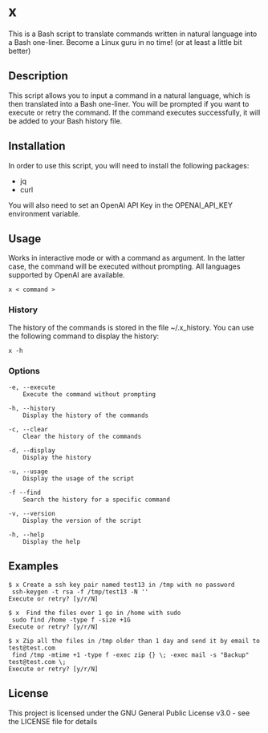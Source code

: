 # x
This is a Bash script to translate commands written in natural language into a Bash one-liner. Become a Linux guru in no time! (or at least a little bit better)

## Description
This script allows you to input a command in a natural language, which is then translated into a Bash one-liner. You will be prompted if you want to execute or retry the command. If the command executes successfully, it will be added to your Bash history file.

## Installation
In order to use this script, you will need to install the following packages:

- jq
- curl

You will also need to set an OpenAI API Key in the OPENAI_API_KEY environment variable.

## Usage
Works in interactive mode or with a command as argument. In the latter case, the command will be executed without prompting. All languages supported by OpenAI are available.
```
x < command >
```
### History
The history of the commands is stored in the file ~/.x_history. You can use the following command to display the history:
```
x -h
```
### Options
```
-e, --execute
    Execute the command without prompting
```
```
-h, --history
    Display the history of the commands
```
```
-c, --clear
    Clear the history of the commands
```
```
-d, --display
    Display the history
```
```
-u, --usage
    Display the usage of the script
```
```
-f --find
    Search the history for a specific command
```
```
-v, --version
    Display the version of the script
```
```
-h, --help
    Display the help
```

## Examples
```
$ x Create a ssh key pair named test13 in /tmp with no password
 ssh-keygen -t rsa -f /tmp/test13 -N ''
Execute or retry? [y/r/N]
```

```
$ x  Find the files over 1 go in /home with sudo
 sudo find /home -type f -size +1G
Execute or retry? [y/r/N]
```

```
$ x Zip all the files in /tmp older than 1 day and send it by email to test@test.com
 find /tmp -mtime +1 -type f -exec zip {} \; -exec mail -s "Backup" test@test.com \;
Execute or retry? [y/r/N]
```

## License
This project is licensed under the GNU General Public License v3.0 - see the LICENSE file for details
